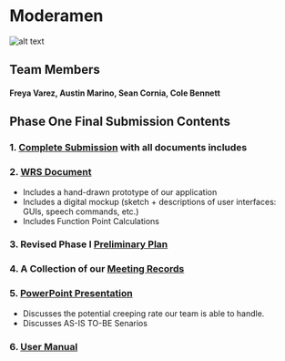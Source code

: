 # Moderamen
![alt text](https://gitlab.eecs.wsu.edu/cpts484-fall19/484teammoderamen/blob/Phase1_FinalSubmission/moderamen_logo.png "Moderamen Logo")
## Team Members
#### Freya Varez, Austin Marino, Sean Cornia, Cole Bennett
## Phase One Final Submission Contents
### 1. [Complete Submission](https://gitlab.eecs.wsu.edu/cpts484-fall19/484teammoderamen/blob/Phase1_FinalSubmission/Phase1_CompleteSubmission.pdf) with all documents includes
### 2. [WRS Document](https://gitlab.eecs.wsu.edu/cpts484-fall19/484teammoderamen/blob/Phase1_FinalSubmission/Phase1_Documents/Phase1_WRS.pdf)
  * Includes a hand-drawn prototype of our application
  * Includes a digital mockup (sketch + descriptions of user interfaces: GUIs, speech commands, etc.)
  * Includes Function Point Calculations
### 3. Revised Phase I [Preliminary Plan](https://gitlab.eecs.wsu.edu/cpts484-fall19/484teammoderamen/blob/Phase1_FinalSubmission/Phase1_Documents/Phase1_PreliminaryPlan.pdf)
### 4. A Collection of our [Meeting Records](https://gitlab.eecs.wsu.edu/cpts484-fall19/484teammoderamen/blob/Phase1_FinalSubmission/Phase1_Documents/Phase1_MeetingNotes.pdf)

### 5. [PowerPoint Presentation](https://gitlab.eecs.wsu.edu/cpts484-fall19/484teammoderamen/blob/Phase1_FinalSubmission/Phase1_Documents/Phase1_Presentation.pdf)
  * Discusses the potential creeping rate our team  is able to handle.
  * Discusses AS-IS TO-BE Senarios
### 6. [User Manual](https://gitlab.eecs.wsu.edu/cpts484-fall19/484teammoderamen/blob/Phase1_FinalSubmission/Phase1_Documents/Phase1_UserManual.pdf)
